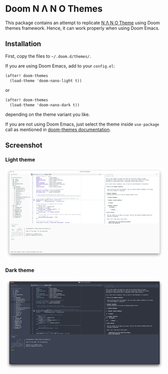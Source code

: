 # Doom N Λ N O Themes

This package contains an attempt to replicate [N Λ N O
Theme](https://github.com/rougier/nano-theme) using Doom themes framework.
Hence, it can work properly when using Doom Emacs.

## Installation

First, copy the files to `~/.doom.d/themes/`.

If you are using Doom Emacs, add to your `config.el`:

``` emacs-lisp
(after! doom-themes
  (load-theme 'doom-nano-light t))
```

or

```emacs-lisp
(after! doom-themes
  (load-theme 'doom-nano-dark t))
```

depending on the theme variant you like.

If you are not using Doom Emacs, just select the theme inside `use-package` call
as mentioned in [doom-themes documentation](https://github.com/doomemacs/themes).

## Screenshot

### Light theme

![Screenshot-Light](./screenshots/screenshot_light.png)

### Dark theme

![Screenshot-Dark](./screenshots/screenshot_dark.png)
